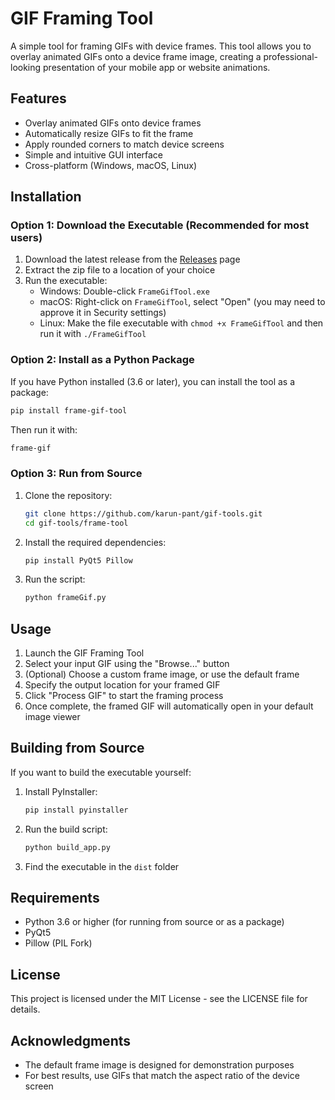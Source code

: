 # GIF Framing Tool

A simple tool for framing GIFs with device frames. This tool allows you to overlay animated GIFs onto a device frame image, creating a professional-looking presentation of your mobile app or website animations.

## Features

- Overlay animated GIFs onto device frames
- Automatically resize GIFs to fit the frame
- Apply rounded corners to match device screens
- Simple and intuitive GUI interface
- Cross-platform (Windows, macOS, Linux)

## Installation

### Option 1: Download the Executable (Recommended for most users)

1. Download the latest release from the [Releases](https://github.com/karun-pant/gif-tools/releases) page
2. Extract the zip file to a location of your choice
3. Run the executable:
   - Windows: Double-click `FrameGifTool.exe`
   - macOS: Right-click on `FrameGifTool`, select "Open" (you may need to approve it in Security settings)
   - Linux: Make the file executable with `chmod +x FrameGifTool` and then run it with `./FrameGifTool`

### Option 2: Install as a Python Package

If you have Python installed (3.6 or later), you can install the tool as a package:

```bash
pip install frame-gif-tool
```

Then run it with:

```bash
frame-gif
```

### Option 3: Run from Source

1. Clone the repository:
   ```bash
   git clone https://github.com/karun-pant/gif-tools.git
   cd gif-tools/frame-tool
   ```

2. Install the required dependencies:
   ```bash
   pip install PyQt5 Pillow
   ```

3. Run the script:
   ```bash
   python frameGif.py
   ```

## Usage

1. Launch the GIF Framing Tool
2. Select your input GIF using the "Browse..." button
3. (Optional) Choose a custom frame image, or use the default frame
4. Specify the output location for your framed GIF
5. Click "Process GIF" to start the framing process
6. Once complete, the framed GIF will automatically open in your default image viewer

## Building from Source

If you want to build the executable yourself:

1. Install PyInstaller:
   ```bash
   pip install pyinstaller
   ```

2. Run the build script:
   ```bash
   python build_app.py
   ```

3. Find the executable in the `dist` folder

## Requirements

- Python 3.6 or higher (for running from source or as a package)
- PyQt5
- Pillow (PIL Fork)

## License

This project is licensed under the MIT License - see the LICENSE file for details.

## Acknowledgments

- The default frame image is designed for demonstration purposes
- For best results, use GIFs that match the aspect ratio of the device screen
